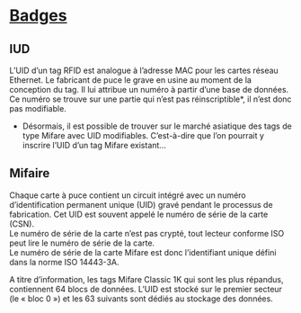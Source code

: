 # [Badges](readme.md)

## IUD

L’UID d’un tag RFID est analogue à l’adresse MAC pour les cartes réseau Ethernet. Le fabricant de puce le grave en usine au moment de la conception du tag. Il lui attribue un numéro à partir d’une base de données. Ce numéro se trouve sur une partie qui n’est pas réinscriptible*,  il n’est donc pas modifiable.  

* Désormais, il est possible de trouver sur le marché asiatique des tags de type Mifare avec UID modifiables. C’est-à-dire que l’on pourrait y inscrire l’UID d’un tag Mifare existant…

## Mifaire

Chaque carte à puce contient un circuit intégré avec un numéro d’identification permanent unique (UID) gravé pendant le processus de fabrication. Cet UID est souvent appelé le numéro de série de la carte (CSN).  
Le numéro de série de la carte n’est pas crypté, tout lecteur conforme ISO peut lire le numéro de série de la carte.  
Le numéro de série de la carte Mifare est donc l’identifiant unique défini dans la norme ISO 14443-3A.  

A titre d’information, les tags Mifare Classic 1K qui sont les plus répandus, contiennent 64 blocs de données. L’UID est stocké sur le premier secteur (le « bloc 0 ») et les 63 suivants sont dédiés au stockage des données.  
